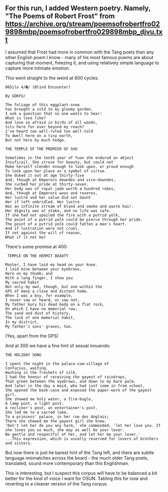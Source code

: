 ## For this run, I added Western poetry. Namely, "The Poems of Robert Frost" from https://archive.org/stream/poemsofrobertfro029898mbp/poemsofrobertfro029898mbp_djvu.txt

I assumed that Frost had more in common with the Tang poets than any other English poem I know - many of his most famous poems are about capturing that moment, freezing it, and using relatively simple language to capture more intimate emotion.

This went straight to the weird at 600 cycles:


``` 
065ilo 4/�/ (Blind Encounter)

By GOKFU/

The foliage of this eggplant-snow
has brought a cold to my gloomy garden.
I ask a question that no one wants to hear:
What is love like?
And love so afraid in birds of all woods,
Sits here for ever beyond my reach?
I've heard too well-ruled too well-told
To dwell here on a tiny earth,
But not here by much hedge.

```

```
THE TEMPLE OF THE PREMIER OF SHU

Sometimes in the tenth year of Yuan she endured an abject 
Insuficail. She strove for beauty, but could not 
Make herself slender enough to look upon, or proud enough 
To look upon her place as a symbol of virtue. 
She duked it out at age thirty-five 
And, though at Emperors downdes and vice-downdes, 
She curbed her pride at thirty-seven. 
Her body was of royal jade worth a hundred robes, 
And, though at Emperors woos and reveres, 
Her lustre and her value did not daunt 
Her if left unbridled. Her lustre 
Was an infinite stream of blood and smoke and waste hair. 
Her dignity was at stake, and no life was safe. 
If she had not spoiled the fire with a putrid yolk, 
The point of a putrid yolk could be pierce through her pride. 
The point of a putrid yolk could fatten a man's heart. 
And if lustration were not cruel, 
If set against the will of reason, 
What if it not be? 

```
There's some promise at 400:
``` 
 TEMPLE ON THE HERMIT BEAUTY 

Master, I have laid my head on your knee. 
I laid mine between your eyebrows, 
Here on my thumb; and 
With a long finger, I show you 
My sacred habit 
Not only my own, though, but one within the 
GPS of many a close and distant home. 
When I was a boy, for example, 
I never saw or heard, or saw not, 
My father bury his dead body on a flat rock, 
On which I have no memorial row, 
The sand and dust of history, 
The lack of one memorial habit, 
In my district, 
My father's sons' graves, too. 

``` 
(Yes, apart from the GPS)

And at 300 we have a fine hint of sexual innuendo:


``` 
THE HOLIDAY SONG

I spent the night in the palace-cum-village of
Confucius, waiting.
Washing in the freshets of silk,
I had the honour of receiving the gayest of raindrops,
That green between the eyebrows, and down to my bare palm.
And later in the day a maid, who had just come in from school,
She opened the book-case and exposed the paper-work of the gayest girl.
She showed me holy water, a fire-bugle,
A lamp post, a light post,
A recliner's post, an entertainer's post.
She led me to a sacred lake,
To a princess' palace, in her rue des Anglais;
There she showed me the gayest girl she knew.
'Don't let her do you any harm,' she commanded, 'let her love you. If she loves you so much, she may as well be your lover.
Be gentle and respectful of her, and let her be your lover.'
...This expression, which is usually reserved for lovers of brothers and sisters.

``` 

But now there is just he barest hint of the Tang left, and there are subtle language mismatches across the board - the much older Tang poets, translated, sound more contemporary than this Englishman. 

This is interesting, but I suspect this corpus will have to be balanced a bit better for the kind of voice I want for OSUN. Tabling this for now and reverting to a cleaner version of the Tang corpus. 
